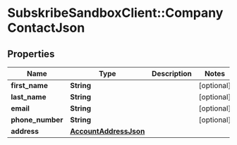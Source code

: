 # SubskribeSandboxClient::CompanyContactJson

## Properties
Name | Type | Description | Notes
------------ | ------------- | ------------- | -------------
**first_name** | **String** |  | [optional] 
**last_name** | **String** |  | [optional] 
**email** | **String** |  | [optional] 
**phone_number** | **String** |  | [optional] 
**address** | [**AccountAddressJson**](AccountAddressJson.md) |  | 


